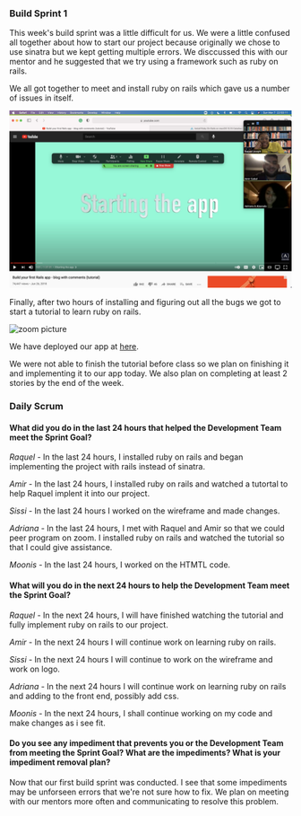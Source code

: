 ### Build Sprint 1
This week's build sprint was a little difficult for us. We were a little confused all together about how to start our project because originally we chose to use sinatra but we kept getting multiple errors. We disccussed this with our mentor and he suggested that we try using a framework such as ruby on rails.

We all got together to meet and install ruby on rails which gave us a number of issues in itself.

![zoom picture](../updateImgs/zoom_screenshot.png)

Finally, after two hours of installing and figuring out all the bugs we got to start a tutorial to learn ruby on rails.

![zoom picture](../updateImgs/zoom_screenshot2.png)

We have deployed our app at [here](https://community-connect-1.herokuapp.com).

We were not able to finish the tutorial before class so we plan on finishing it and implementing it to our app today. We also plan on completing at least 2 stories by the end of the week.

### Daily Scrum
#### What did you do in the last 24 hours that helped the Development Team meet the Sprint Goal?

*Raquel* - In the last 24 hours, I installed ruby on rails and began implementing the project with rails instead of sinatra.

*Amir* - In the last 24 hours, I installed ruby on rails and watched a tutortal to help Raquel implent it into our project.

*Sissi* - In the last 24 hours I worked on the wireframe and made changes.

*Adriana* - In the last 24 hours, I met with Raquel and Amir so that we could peer program on zoom. I installed ruby on rails and watched the tutorial so that I could give assistance.

*Moonis* - In the last 24 hours, I worked on the HTMTL code.

#### What will you do in the next 24 hours to help the Development Team meet the Sprint Goal?

*Raquel* - In the next 24 hours, I will have finished watching the tutorial and fully implement ruby on rails to our project.

*Amir* - In the next 24 hours I will continue work on learning ruby on rails.

*Sissi* - In the next 24 hours I will continue to work on the wireframe and work on logo.

*Adriana* - In the next 24 hours I will continue work on learning ruby on rails and adding to the front end, possibly add css.

*Moonis* - In the next 24 hours, I shall continue working on my code and make changes as i see fit.


#### Do you see any impediment that prevents you or the Development Team from meeting the Sprint Goal? What are the impediments? What is your impediment removal plan?

Now that our first build sprint was conducted. I see that some impediments may be unforseen errors that we're not sure how to fix. We plan on meeting with our mentors more often and communicating to resolve this problem.
